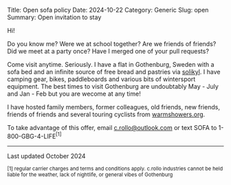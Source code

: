 Title: Open sofa policy
Date: 2024-10-22
Category: Generic
Slug: open
Summary: Open invitation to stay

Hi!

Do you know me? Were we at school together? Are we friends of friends? Did we meet at a party once? Have I merged one of your pull requests?

Come visit anytime. Seriously. I have a flat in Gothenburg, Sweden with a sofa bed and an infinite source of free bread and pastries via [solikyl](https://solikyl.se/). I have camping gear, bikes, paddleboards and various bits of wintersport equipment. The best times to visit Gothenburg are undoubtably May - July and Jan - Feb but you are wecome at any time!

I have hosted family members, former colleagues, old friends, new friends, friends of friends and several touring cyclists from [warmshowers.org](https://www.warmshowers.org/).


To take advantage of this offer, email c.rollo@outlook.com or text SOFA to 1-800-GBG-4-LIFE<sup>[1]</sup> 

----------------------------------

Last updated October 2024

<sup>[1] regular carrier charges and terms and conditions apply. c.rollo industries cannot be held liable for the weather, lack of nightlife, or general vibes of Gothenburg</sup>

